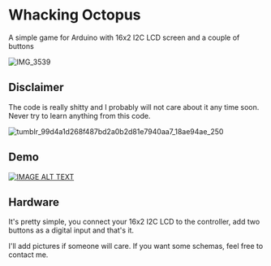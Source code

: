 # Whacking Octopus
A simple game for Arduino with 16x2 I2C LCD screen and a couple of buttons

![IMG_3539](https://github.com/subatiq/whacking-octopus/assets/33404130/0008a370-4fca-47f9-848b-0f00293bd2bc)

## Disclaimer
The code is really shitty and I probably will not care about it any time soon. Never try to learn anything from this code.

![tumblr_99d4a1d268f487bd2a0b2d81e7940aa7_18ae94ae_250](https://github.com/subatiq/whacking-octopus/assets/33404130/793e04c8-1c92-45ee-b418-1312cf557430)


## Demo
[![IMAGE ALT TEXT](http://img.youtube.com/vi/dJRUr6gVO3w/0.jpg)](https://youtube.com/shorts/dJRUr6gVO3w "Video Title")

## Hardware

It's pretty simple, you connect your 16x2 I2C LCD to the controller, add two buttons as a digital input and that's it. 

I'll add pictures if someone will care. If you want some schemas, feel free to contact me. 
